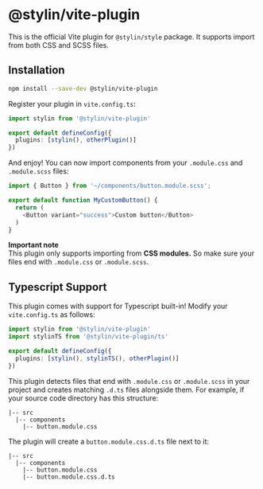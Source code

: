 # @stylin/vite-plugin
This is the official Vite plugin for `@stylin/style` package. It supports import from both CSS and SCSS files.

## Installation
```sh
npm install --save-dev @stylin/vite-plugin
```

Register your plugin in `vite.config.ts`:

```ts
import stylin from '@stylin/vite-plugin'

export default defineConfig({
  plugins: [stylin(), otherPlugin()]
})
```

And enjoy! You can now import components from your `.module.css` and `.module.scss` files:

```ts
import { Button } from '~/components/button.module.scss';

export default function MyCustomButton() {
  return (
    <Button variant="success">Custom button</Button>
  )
}
```

**Important note**  
This plugin only supports importing from **CSS modules.** So make sure your files end with `.module.css` or `.module.scss`.

## Typescript Support
This plugin comes with support for Typescript built-in! Modify your `vite.config.ts` as follows:

```ts
import stylin from '@stylin/vite-plugin'
import stylinTS from '@stylin/vite-plugin/ts'

export default defineConfig({
  plugins: [stylin(), stylinTS(), otherPlugin()]
})
```

This plugin detects files that end with `.module.css` or `.module.scss` in your project and creates matching `.d.ts` files alongside them. For example, if your source code directory has this structure:
```
|-- src
  |-- components
    |-- button.module.css
```
The plugin will create a `button.module.css.d.ts` file next to it:
```
|-- src
  |-- components
    |-- button.module.css
    |-- button.module.css.d.ts
```
